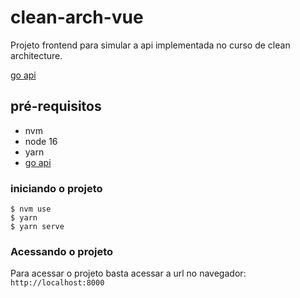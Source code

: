 # clean-arch-vue

Projeto frontend para simular a api implementada no curso de clean architecture.

[go api](https://github.com/arkanjoms/clean-arch-go)

## pré-requisitos

- nvm
- node 16
- yarn
- [go api](https://github.com/arkanjoms/clean-arch-go)

### iniciando o projeto

```shell
$ nvm use
$ yarn
$ yarn serve
```

### Acessando o projeto

Para acessar o projeto basta acessar a url no navegador: `http://localhost:8000`
